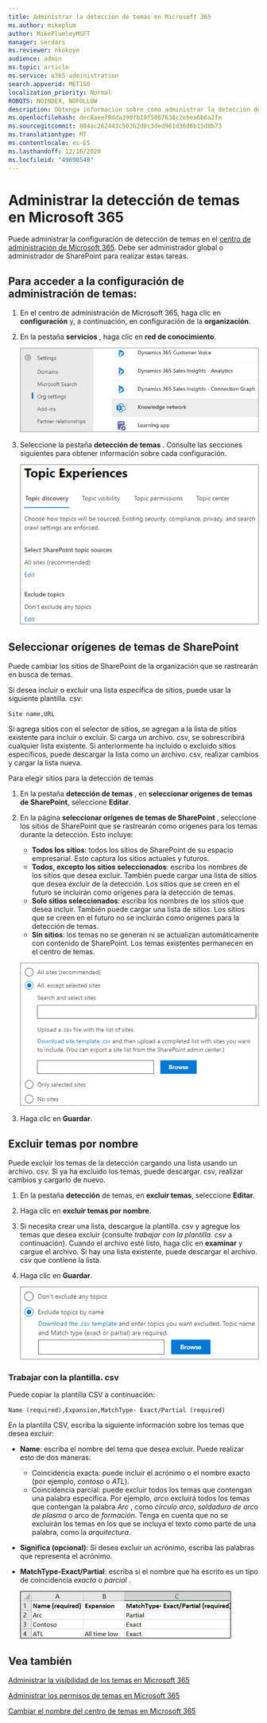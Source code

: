 ```yaml
---
title: Administrar la detección de temas en Microsoft 365
ms.author: mikeplum
author: MikePlumleyMSFT
manager: serdars
ms.reviewer: nkokoye
audience: admin
ms.topic: article
ms.service: o365-administration
search.appverid: MET150
localization_priority: Normal
ROBOTS: NOINDEX, NOFOLLOW
description: Obtenga información sobre cómo administrar la detección de temas en Microsoft 365.
ms.openlocfilehash: dec8aeef9dda390fb19f5067638c2ebea6b6a2fe
ms.sourcegitcommit: 884ac262443c50362d0c3ded961d36d6b15d8b73
ms.translationtype: MT
ms.contentlocale: es-ES
ms.lasthandoff: 12/16/2020
ms.locfileid: "49698548"
---
```

# <a name="manage-topic-discovery-in-microsoft-365"></a>Administrar la detección de temas en Microsoft 365

Puede administrar la configuración de detección de temas en el [centro de administración de Microsoft 365](https://admin.microsoft.com). Debe ser administrador global o administrador de SharePoint para realizar estas tareas.

## <a name="to-access-topics-management-settings"></a>Para acceder a la configuración de administración de temas:

1. En el centro de administración de Microsoft 365, haga clic en **configuración** y, a continuación, en configuración de la **organización**.
2. En la pestaña **servicios** , haga clic en **red de conocimiento**.

    ![Conectar a personas con el conocimiento](../media/admin-org-knowledge-options-completed.png) 

3. Seleccione la pestaña **detección de temas** . Consulte las secciones siguientes para obtener información sobre cada configuración.

    ![información: configuración de la red](../media/knowledge-network-settings-topic-discovery.png) 

## <a name="select-sharepoint-topic-sources"></a>Seleccionar orígenes de temas de SharePoint

Puede cambiar los sitios de SharePoint de la organización que se rastrearán en busca de temas.

Si desea incluir o excluir una lista específica de sitios, puede usar la siguiente plantilla. csv:

``` csv
Site name,URL
```

Si agrega sitios con el selector de sitios, se agregan a la lista de sitios existente para incluir o excluir. Si carga un archivo. csv, se sobrescribirá cualquier lista existente. Si anteriormente ha incluido o excluido sitios específicos, puede descargar la lista como un archivo. csv, realizar cambios y cargar la lista nueva.

Para elegir sitios para la detección de temas

1. En la pestaña **detección de temas** , en **seleccionar orígenes de temas de SharePoint**, seleccione **Editar**.
2. En la página **seleccionar orígenes de temas de SharePoint** , seleccione los sitios de SharePoint que se rastrearán como orígenes para los temas durante la detección. Esto incluye:
    - **Todos los sitios**: todos los sitios de SharePoint de su espacio empresarial. Esto captura los sitios actuales y futuros.
    - **Todos, excepto los sitios seleccionados**: escriba los nombres de los sitios que desea excluir.  También puede cargar una lista de sitios que desea excluir de la detección. Los sitios que se creen en el futuro se incluirán como orígenes para la detección de temas. 
    - **Solo sitios seleccionados**: escriba los nombres de los sitios que desea incluir. También puede cargar una lista de sitios. Los sitios que se creen en el futuro no se incluirán como orígenes para la detección de temas.
    - **Sin sitios**: los temas no se generan ni se actualizan automáticamente con contenido de SharePoint. Los temas existentes permanecen en el centro de temas.

    ![Captura de pantalla de la interfaz de usuario de orígenes de temas de SharePoint](../media/k-manage-select-topic-source.png)
   
3. Haga clic en **Guardar**.

## <a name="exclude-topics-by-name"></a>Excluir temas por nombre

Puede excluir los temas de la detección cargando una lista usando un archivo. csv. Si ya ha excluido los temas, puede descargar. csv, realizar cambios y cargarlo de nuevo.

1. En la pestaña **detección** de temas, en **excluir temas**, seleccione **Editar**.
2. Haga clic en **excluir temas por nombre**.
3. Si necesita crear una lista, descargue la plantilla. csv y agregue los temas que desea excluir (consulte *trabajar con la plantilla. csv* a continuación). Cuando el archivo esté listo, haga clic en **examinar** y cargue el archivo. Si hay una lista existente, puede descargar el archivo. csv que contiene la lista.
4. Haga clic en **Guardar**.

    ![Captura de pantalla de la interfaz de usuario de temas de exclusión](../media/km-manage-exclude-topics.png)

### <a name="working-with-the-csv-template"></a>Trabajar con la plantilla. csv

Puede copiar la plantilla CSV a continuación:

``` csv
Name (required),Expansion,MatchType- Exact/Partial (required)
```

En la plantilla CSV, escriba la siguiente información sobre los temas que desea excluir:

- **Name**: escriba el nombre del tema que desea excluir. Puede realizar esto de dos maneras:
    - Coincidencia exacta: puede incluir el acrónimo o el nombre exacto (por ejemplo, *contoso* o *ATL*).
    - Coincidencia parcial: puede excluir todos los temas que contengan una palabra específica.  Por ejemplo, *arco* excluirá todos los temas que contengan la palabra *Arc* , como *círculo arco*, *soldadura de arco de plasma* o arco de *formación*. Tenga en cuenta que no se excluirán los temas en los que se incluya el texto como parte de una palabra, como la *arquitectura*.
- **Significa (opcional)**: Si desea excluir un acrónimo, escriba las palabras que representa el acrónimo.
- **MatchType-Exact/Partial**: escriba si el nombre que ha escrito es un tipo de coincidencia *exacta* o *parcial* .

    ![Excluir temas en la plantilla CSV](../media/exclude-topics-csv.png) 

## <a name="see-also"></a>Vea también

[Administrar la visibilidad de los temas en Microsoft 365](topic-experiences-knowledge-rules.md)

[Administrar los permisos de temas en Microsoft 365](topic-experiences-user-permissions.md)

[Cambiar el nombre del centro de temas en Microsoft 365](topic-experiences-administration.md)
